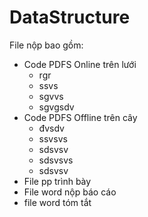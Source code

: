 # DataStructure
File nộp bao gồm:<br>
- Code PDFS Online trên lưới<br>
    - rgr<br>
    - ssvs<br>
    - sgvvs<br>
    - sgvgsdv<br>
- Code PDFS Offline trên cây<br>
    - đvsdv<br>
    - ssvsvs<br>
    - sdsvsv<br>
    - sdsvsvs<br>
    - sdsvsv<br>
- File pp trình bày<br>
- File word nộp báo cáo<br>
- file word tóm tắt<br>
     

    
    
